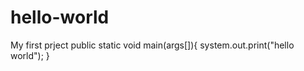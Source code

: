 # hello-world
My first prject
public static void main(args[]){
  system.out.print("hello world");
}
